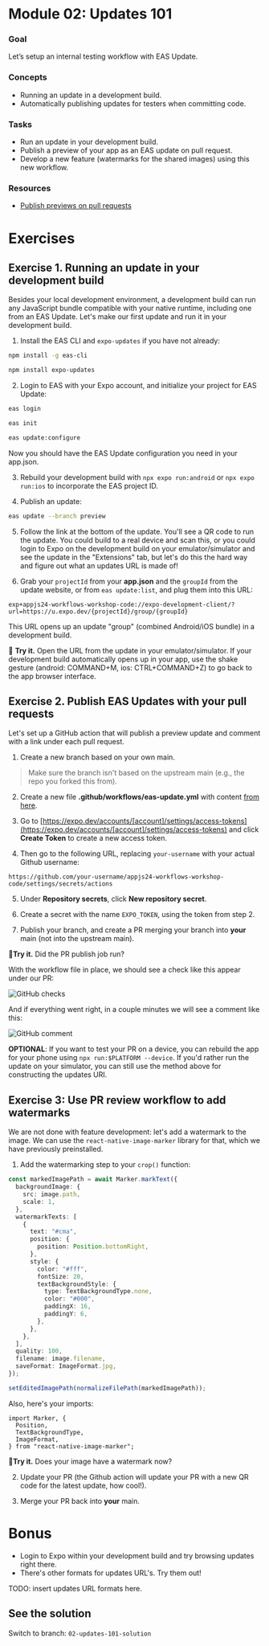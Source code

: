 # Module 02: Updates 101

### Goal

Let’s setup an internal testing workflow with EAS Update.

### Concepts

- Running an update in a development build.
- Automatically publishing updates for testers when committing code.

### Tasks

- Run an update in your development build.
- Publish a preview of your app as an EAS update on pull request.
- Develop a new feature (watermarks for the shared images) using this new workflow.

### Resources

- [Publish previews on pull requests](https://docs.expo.dev/eas-update/github-actions/#publish-previews-on-pull-requests)

# Exercises

## Exercise 1. Running an update in your development build

Besides your local development environment, a development build can run any JavaScript bundle compatible with your native runtime, including one from an EAS Update. Let's make our first update and run it in your development build.

1. Install the EAS CLI and `expo-updates` if you have not already:

```bash
npm install -g eas-cli

npm install expo-updates
```

2. Login to EAS with your Expo account, and initialize your project for EAS Update:

```bash
eas login

eas init

eas update:configure
```

Now you should have the EAS Update configuration you need in your app.json.

3. Rebuild your development build with `npx expo run:android` or `npx expo run:ios` to incorporate the EAS project ID.

4. Publish an update:

```bash
eas update --branch preview
```

5. Follow the link at the bottom of the update. You'll see a QR code to run the update. You could build to a real device and scan this, or you could login to Expo on the development build on your emulator/simulator and see the update in the "Extensions" tab, but let's do this the hard way and figure out what an updates URL is made of!

<!-- TODO: great place to show some pictures -->

6. Grab your `projectId` from your **app.json** and the `groupId` from the update website, or from `eas update:list`, and plug them into this URL:

```
exp+appjs24-workflows-workshop-code://expo-development-client/?url=https://u.expo.dev/{projectId}/group/{groupId}
```

This URL opens up an update "group" (combined Android/iOS bundle) in a development build.

🏃 **Try it.** Open the URL from the update in your emulator/simulator. If your development build automatically opens up in your app, use the shake gesture (android: COMMAND+M, ios: CTRL+COMMAND+Z) to go back to the app browser interface.

## Exercise 2. Publish EAS Updates with your pull requests

Let's set up a GitHub action that will publish a preview update and comment with a link under each pull request.

1. Create a new branch based on your own main.

> Make sure the branch isn't based on the upstream main (e.g., the repo you forked this from).

2. Create a new file **.github/workflows/eas-update.yml** with content [from here](/files/02/preview.yml).

3. Go to [https://expo.dev/accounts/[account]/settings/access-tokens](https://expo.dev/accounts/[account]/settings/access-tokens) and click **Create Token** to create a new access token.

4. Then go to the following URL, replacing `your-username` with your actual Github username:

```
https://github.com/your-username/appjs24-workflows-workshop-code/settings/secrets/actions
```

5. Under **Repository secrets**, click **New repository secret**.

6. Create a secret with the name `EXPO_TOKEN`, using the token from step 2.

7. Publish your branch, and create a PR merging your branch into **your** main (not into the upstream main).

🏃**Try it.** Did the PR publish job run?

With the workflow file in place, we should see a check like this appear under our PR:

![GitHub checks](/assets/02/github-checks.png)

And if everything went right, in a couple minutes we will see a comment like this:

![GitHub comment](/assets/02/comment.png)

**OPTIONAL**: If you want to test your PR on a device, you can rebuild the app for your phone using `npx run:$PLATFORM --device`. If you'd rather run the update on your simulator, you can still use the method above for constructing the updates URI.

## Exercise 3: Use PR review workflow to add watermarks

We are not done with feature development: let's add a watermark to the image. We can use the `react-native-image-marker` library for that, which we have previously preinstalled.

1. Add the watermarking step to your `crop()` function:

```ts
const markedImagePath = await Marker.markText({
  backgroundImage: {
    src: image.path,
    scale: 1,
  },
  watermarkTexts: [
    {
      text: "#cma",
      position: {
        position: Position.bottomRight,
      },
      style: {
        color: "#fff",
        fontSize: 20,
        textBackgroundStyle: {
          type: TextBackgroundType.none,
          color: "#000",
          paddingX: 16,
          paddingY: 6,
        },
      },
    },
  ],
  quality: 100,
  filename: image.filename,
  saveFormat: ImageFormat.jpg,
});

setEditedImagePath(normalizeFilePath(markedImagePath));
```

Also, here's your imports:

```tsx
import Marker, {
  Position,
  TextBackgroundType,
  ImageFormat,
} from "react-native-image-marker";
```

🏃**Try it.** Does your image have a watermark now?

2. Update your PR (the Github action will update your PR with a new QR code for the latest update, how cool!).

3. Merge your PR back into **your** main.

# Bonus

- Login to Expo within your development build and try browsing updates right there.
- There's other formats for updates URL's. Try them out!

TODO: insert updates URL formats here.

## See the solution

Switch to branch: `02-updates-101-solution`
